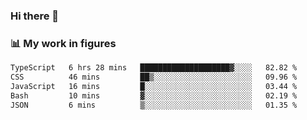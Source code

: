 ### Hi there 👋

### 📊 My work in figures

<!--START_SECTION:waka-->

```txt
TypeScript   6 hrs 28 mins   ████████████████████▓░░░░   82.82 %
CSS          46 mins         ██▒░░░░░░░░░░░░░░░░░░░░░░   09.96 %
JavaScript   16 mins         █░░░░░░░░░░░░░░░░░░░░░░░░   03.44 %
Bash         10 mins         ▓░░░░░░░░░░░░░░░░░░░░░░░░   02.19 %
JSON         6 mins          ▒░░░░░░░░░░░░░░░░░░░░░░░░   01.35 %
```

<!--END_SECTION:waka-->

